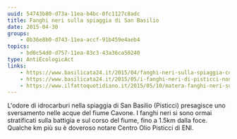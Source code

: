 ```yaml
---
uuid: 54743b80-d73a-11ea-b4bc-0fc1127c8adc
title: Fanghi neri sulla spiaggia di San Basilio
date: 2015-04-30
groups:
    - 0b36e8b0-d743-11ea-accf-91b459e4aeb4
topics:
    - bd0c54d0-d757-11ea-83c3-43a36ca50240
type: AntiEcologicAct
links:
    - https://www.basilicata24.it/2015/04/fanghi-neri-sulla-spiaggia-consigliata-dai-pediatri-17206/
    - https://www.basilicata24.it/2015/05/i-fanghi-neri-di-pisticci-non-sono-salutari-17288/
    - https://www.ilfattoquotidiano.it/2015/05/10/matera-fanghi-neri-su-spiaggia-adatta-per-i-bambini-puzzano-di-benzina/1655011/
---
```


L'odore di idrocarburi nella spiaggia di San Basilio (Pisticci) presagisce uno sversamento nelle acque del fiume Cavone. 
I fanghi neri si sono ormai stratificati sulla battigia e sul corso del fiume, fino a 1.5km dalla foce.
Qualche km più su è doveroso notare Centro Olio Pisticci di ENI.